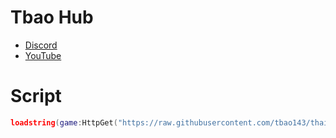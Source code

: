 # Tbao Hub
- [Discord](https://discord.gg/bYb3EweNk7)
- [YouTube](https://youtube.com/@thaibao7444tbao?si=rwpClqEDqZC8VgHn)

# Script 
```lua
loadstring(game:HttpGet("https://raw.githubusercontent.com/tbao143/thaibao/refs/heads/main/TbaoHub"))()
```
